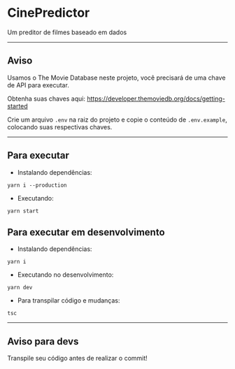 # CinePredictor

Um preditor de filmes baseado em dados

---

## Aviso
Usamos o The Movie Database neste projeto, você precisará de uma chave de API para executar.

Obtenha suas chaves aqui: https://developer.themoviedb.org/docs/getting-started

Crie um arquivo ```.env``` na raiz do projeto e copie o conteúdo de ```.env.example```, colocando suas respectivas chaves.

---

## Para executar

- Instalando dependências:

```shell
yarn i --production

```
- Executando:

```shell
yarn start
```

## Para executar em desenvolvimento

- Instalando dependências:

```shell
yarn i
```
- Executando no desenvolvimento:

```shell
yarn dev
```

- Para transpilar código e mudanças:
```shell
tsc
```

---

## Aviso para devs

Transpile seu código antes de realizar o commit!
